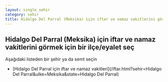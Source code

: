 ```yaml
---
layout: single_sehir
category: sehir
title: Hidalgo Del Parral (Meksika) için iftar ve namaz vakitlerini görmek için bir ilçe/eyalet seç
---
```



## Hidalgo Del Parral (Meksika) için iftar ve namaz vakitlerini görmek için bir ilçe/eyalet seç

Aşağıdaki listeden bir şehir ya da semt seçin


* [Hidalgo Del Parral için iftar ve namaz vakitleri](/iftar.html?sehir=Hidalgo Del Parral&ulke=Meksika&state=Hidalgo Del Parral)
